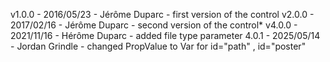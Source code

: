 v1.0.0 - 2016/05/23 - Jérôme Duparc - first version of the control
v2.0.0 - 2017/02/16 - Jérôme Duparc - second version of the control*
v4.0.0 - 2021/11/16 - Hérôme Duparc - added file type parameter
4.0.1 - 2025/05/14 - Jordan Grindle - changed PropValue to Var for id="path" , id="poster"
